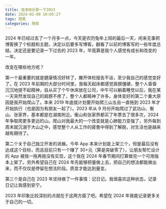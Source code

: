 ```yaml
---
title: 浅浅地记录一下2023
date: 2024-02-08 10:05:27
tags: 随笔
categories: 随笔
---
```


2024 年已经过去了一个月多一点，今天是农历兔年上班的最后一天，闲来无事把博客换了个标题和主题，决定以后要多写博客。翻看了以前的博客写的一些年度总结，决定还是要记录一下过去的 2023 年，毕竟算是我个人感觉有成长和改变的一年。

改变在哪些地方呢？

第一个最重要的就是健康情况好转了，撇开体检报告不谈，至少我自己的感觉变好了。在 2023 年前期的大部分时间里，我每天起床都感觉肩膀僵硬，整个人昏昏沉沉地提不起精神，自从买了个午休床放在公司，中午可以躺着睡觉以后，我在某一天突然发现自己的肩膀不疼了，整个人都精神了许多。身体变好的第二个重大原因是我开始爬山了。本来 2019 年底就计划要开始爬三山五岳一直拖到 2023 年才开始执行（也是因为有朋友一起了）。2023 年从 9 月份开始爬过了武功山、衡山、张家界，基本都是在湖南附近。衡山和张家界都买了年票去了很多次，2024 年争取爬更多更远的山。爬山对我最大的一个改变就是心肺能力变强了，另外每到周末就沉溺于大山之中，感觉整个人从工作的疲惫中得到了解脱，对生活也是越来越有期待了。

第二个关于自己独立开发的进展。今年 App 本来计划是上架三个，但是最后没有达成这个目标，而且目前只有一个赚了 30+元（算是突破零了），让朋友帮忙设计的 App 被我一拖再拖没有实现，这个我在 2024 年春节期间打算做完一个可用版本上架了。另外希望自己在 2024 年先能够把量做上去，把自己的想法都能做出来，而不仅仅是停留在想法阶段。质变才能达到量变。

第三个是自己在 2023 年坚持做了一件事情：记日记。我很喜欢这种状态，记录日记让我感到安宁。

2023 年印象比较深刻的点就在于这两方面了吧。希望在 2024 年我能记录更多关于自己的一切。
